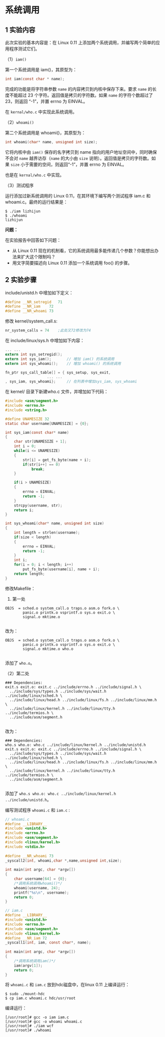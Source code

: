 # 系统调用

## 1 实验内容

此次实验的基本内容是：在 Linux 0.11 上添加两个系统调用，并编写两个简单的应用程序测试它们。

（1）`iam()`

第一个系统调用是 iam()，其原型为：

```c
int iam(const char * name);
```

完成的功能是将字符串参数 `name` 的内容拷贝到内核中保存下来。要求 `name` 的长度不能超过 23 个字符。返回值是拷贝的字符数。如果 `name` 的字符个数超过了 23，则返回 “-1”，并置 errno 为 EINVAL。

在 `kernal/who.c` 中实现此系统调用。

（2）`whoami()`

第二个系统调用是 whoami()，其原型为：

```c
int whoami(char* name, unsigned int size);
```

它将内核中由 `iam()` 保存的名字拷贝到 name 指向的用户地址空间中，同时确保不会对 `name` 越界访存（`name` 的大小由 `size` 说明）。返回值是拷贝的字符数。如果 `size` 小于需要的空间，则返回“-1”，并置 errno 为 EINVAL。

也是在 `kernal/who.c` 中实现。

（3）测试程序

运行添加过新系统调用的 Linux 0.11，在其环境下编写两个测试程序 iam.c 和 whoami.c。最终的运行结果是：

```
$ ./iam lizhijun
$ ./whoami
lizhijun
```



**问题：**

在实验报告中回答如下问题：

- 从 Linux 0.11 现在的机制看，它的系统调用最多能传递几个参数？你能想出办法来扩大这个限制吗？
- 用文字简要描述向 Linux 0.11 添加一个系统调用 foo() 的步骤。






## 2 实验步骤



include/unistd.h  中增加如下定义：

```c
#define __NR_setregid	71
#define __NR_iam	72
#define __NR_whoami	73
```

修改 kernel/system_call.s:

```asm
nr_system_calls = 74 	;此处又72修改为74
```

在 include/linux/sys.h 中增加如下内容：

```c
... ...
extern int sys_setregid();
extern int sys_iam();		// 增加 iam() 的系统调用
extern int sys_whoami();	// 增加 whoami() 的系统调用

fn_ptr sys_call_table[] = { sys_setup, sys_exit,
                   ... ...
, sys_iam, sys_whoami};		// 在列表中增加sys_iam, sys_whoami
```



在 kernel/ 目录下新建who.c 文件，并增加如下代码：

```c
#include <asm/segment.h>
#include <errno.h>
#include <string.h>

#define UNAMESIZE 32
static char username[UNAMESIZE] = {0};

int sys_iam(const char* name)
{
    char str[UNAMESIZE + 1];
    int i = 0;
    while(i <= UNAMESIZE)
    {
        str[i] = get_fs_byte(name + i);
        if(str[i++] == 0)
            break;
    }

    if(i > UNAMESIZE)
    {
        errno = EINVAL;
        return -1;
    }
    strcpy(username, str);
    return i;
}

int sys_whoami(char* name, unsigned int size)
{
    int length = strlen(username);
    if(size < length)
    {
        errno = EINVAL;
        return -1;
    }
    int i;
    for(i = 0; i < length; i++)
        put_fs_byte(username[i], name + i);
    return length;
}
```



修改Makefile：

1. 第一处

```
OBJS  = sched.o system_call.o traps.o asm.o fork.o \
        panic.o printk.o vsprintf.o sys.o exit.o \
        signal.o mktime.o


```

改为：

```
OBJS  = sched.o system_call.o traps.o asm.o fork.o \
        panic.o printk.o vsprintf.o sys.o exit.o \
        signal.o mktime.o who.o


```

添加了 `who.o`。

（2）第二处

```
### Dependencies:
exit.s exit.o: exit.c ../include/errno.h ../include/signal.h \
  ../include/sys/types.h ../include/sys/wait.h ../include/linux/sched.h \
  ../include/linux/head.h ../include/linux/fs.h ../include/linux/mm.h \
  ../include/linux/kernel.h ../include/linux/tty.h ../include/termios.h \
  ../include/asm/segment.h


```

改为：

```
### Dependencies:
who.s who.o: who.c ../include/linux/kernel.h ../include/unistd.h
exit.s exit.o: exit.c ../include/errno.h ../include/signal.h \
  ../include/sys/types.h ../include/sys/wait.h ../include/linux/sched.h \
  ../include/linux/head.h ../include/linux/fs.h ../include/linux/mm.h \
  ../include/linux/kernel.h ../include/linux/tty.h ../include/termios.h \
  ../include/asm/segment.h


```

添加了 `who.s who.o: who.c ../include/linux/kernel.h ../include/unistd.h`。







编写测试程序 `whoami.c` 和 `iam.c` :

```c
// whoami.c
#define __LIBRARY__
#include <unistd.h> 
#include <errno.h>
#include <asm/segment.h> 
#include <linux/kernel.h>
#include <stdio.h>
   
#define __NR_whoami 73
_syscall2(int, whoami,char *,name,unsigned int,size);
   
int main(int argc, char *argv[])
{
    char username[64] = {0};
    /*调用系统调用whoami()*/
    whoami(username, 24);
    printf("%s\n", username);
    return 0;
}

// iam.c
#define __LIBRARY__
#include <unistd.h> 
#include <errno.h>
#include <asm/segment.h> 
#include <linux/kernel.h>
#define __NR_iam 72
_syscall1(int, iam, const char*, name);
   
int main(int argc, char *argv[])
{
    /*调用系统调用iam()*/
    iam(argv[1]);
    return 0;
}
```



将 `whoami.c` 和 `iam.c`  放到hdc磁盘中，在linux 0.11 上编译运行：

```shell
$ sudo ./mount-hdc 
$ cp iam.c whoami.c hdc/usr/root
```

编译运行：

```shell
[/usr/root]# gcc -o iam iam.c
[/usr/root]# gcc -o whoami whoami.c
[/usr/root]# ./iam wcf
[/usr/root]# ./whoami
```